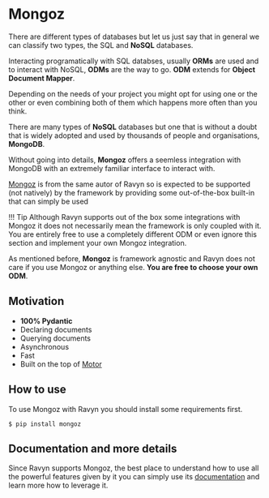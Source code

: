 # Mongoz

There are different types of databases but let us just say that in general we can classify two types,
the SQL and **NoSQL** databases.

Interacting programatically with SQL databses, usually **ORMs** are used and to interact with
NoSQL, **ODMs** are the way to go. **ODM** extends for **Object Document Mapper**.

Depending on the needs of your project you might opt for using one or the other or even combining
both of them which happens more often than you think.

There are many types of **NoSQL** databases but one that is without a doubt that is widely adopted
and used by thousands of people and organisations, **MongoDB**.

Without going into details, **Mongoz** offers a seemless integration with MongoDB with an extremely
familiar interface to interact with.

[Mongoz](https://mongoz.tarsild.io) is from the same autor of Ravyn so is expected to be
supported (not natively) by the framework by providing some out-of-the-box built-in that can simply
be used

!!! Tip
    Although Ravyn supports out of the box some integrations with Mongoz it does not necessarily mean the framework
    is only coupled with it. You are entirely free to use a completely different ODM or even ignore this section and
    implement your own Mongoz integration.

As mentioned before, **Mongoz** is framework agnostic and Ravyn does not care if you use Mongoz
or anything else. **You are free to choose your own ODM**.

## Motivation

* **100% Pydantic**
* Declaring documents
* Querying documents
* Asynchronous
* Fast
* Built on the top of [Motor](https://motor.readthedocs.io/en/stable/)


## How to use

To use Mongoz with Ravyn you should install some requirements first.

```shell
$ pip install mongoz
```

## Documentation and more details

Since Ravyn supports Mongoz, the best place to understand how to use all the powerful features given by it you can simply
use its [documentation](https://mongoz.tarsild.io/) and learn more how to leverage it.

